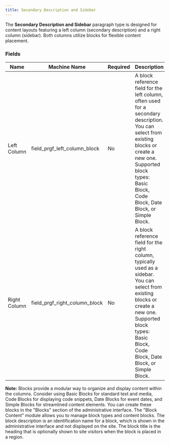 ```yaml
---
title: Secondary Description and Sidebar
---
```


The **Secondary Description and Sidebar** paragraph type is designed for content layouts featuring a left column (secondary description) and a right column (sidebar). Both columns utilize blocks for flexible content placement.

### Fields

| Name           | Machine Name                  | Required | Description                                                                                                                                                                                                                                                      |
| -------------- | ----------------------------- | -------- | ---------------------------------------------------------------------------------------------------------------------------------------------------------------------------------------------------------------------------------------------------------------- |
| Left Column    | field_prgf_left_column_block  | No       | A block reference field for the left column, often used for a secondary description.  You can select from existing blocks or create a new one. Supported block types: Basic Block, Code Block, Date Block, or Simple Block.                                   |
| Right Column   | field_prgf_right_column_block | No       | A block reference field for the right column, typically used as a sidebar.  You can select from existing blocks or create a new one. Supported block types: Basic Block, Code Block, Date Block, or Simple Block.                                               |

**Note:** Blocks provide a modular way to organize and display content within the columns. Consider using Basic Blocks for standard text and media, Code Blocks for displaying code snippets, Date Blocks for event dates, and Simple Blocks for streamlined content elements. You can create these blocks in the "Blocks" section of the administrative interface. The "Block Content" module allows you to manage block types and content blocks. The block description is an identification name for a block, which is shown in the administrative interface and not displayed on the site. The block title is the heading that is optionally shown to site visitors when the block is placed in a region.
